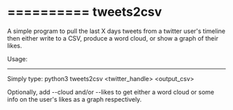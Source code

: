 ==========
tweets2csv
==========


A simple program to pull the last X days tweets from a twitter user's
timeline then either write to a CSV, produce a word cloud, or show a graph of
their likes.

Usage:
________
Simply type:
    python3 tweets2csv <twitter_handle> <output_csv> <days>

Optionally, add --cloud and/or --likes to get either a word cloud or some 
info on the user's likes as a graph respectively.
